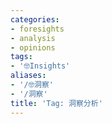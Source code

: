 ```yaml
---
categories:
- foresights
- analysis
- opinions
tags:
- '🤓Insights'
aliases:
- '/🤓洞察'
- '/洞察'
title: 'Tag: 洞察分析'
---
```

